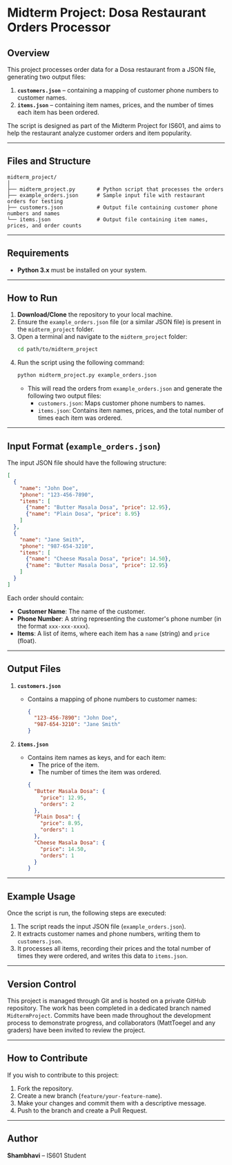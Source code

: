 
# Midterm Project: Dosa Restaurant Orders Processor

## Overview
This project processes order data for a Dosa restaurant from a JSON file, generating two output files:
1. **`customers.json`** – containing a mapping of customer phone numbers to customer names.
2. **`items.json`** – containing item names, prices, and the number of times each item has been ordered.

The script is designed as part of the Midterm Project for IS601, and aims to help the restaurant analyze customer orders and item popularity.

---

## Files and Structure

```
midterm_project/
│
├── midterm_project.py       # Python script that processes the orders
├── example_orders.json      # Sample input file with restaurant orders for testing
├── customers.json           # Output file containing customer phone numbers and names
└── items.json               # Output file containing item names, prices, and order counts
```

---

## Requirements
- **Python 3.x** must be installed on your system.

---

## How to Run

1. **Download/Clone** the repository to your local machine.
2. Ensure the `example_orders.json` file (or a similar JSON file) is present in the `midterm_project` folder.
3. Open a terminal and navigate to the `midterm_project` folder:
   ```bash
   cd path/to/midterm_project
   ```
4. Run the script using the following command:
   ```bash
   python midterm_project.py example_orders.json
   ```
   - This will read the orders from `example_orders.json` and generate the following two output files:
     - `customers.json`: Maps customer phone numbers to names.
     - `items.json`: Contains item names, prices, and the total number of times each item was ordered.

---

## Input Format (`example_orders.json`)

The input JSON file should have the following structure:

```json
[
  {
    "name": "John Doe",
    "phone": "123-456-7890",
    "items": [
      {"name": "Butter Masala Dosa", "price": 12.95},
      {"name": "Plain Dosa", "price": 8.95}
    ]
  },
  {
    "name": "Jane Smith",
    "phone": "987-654-3210",
    "items": [
      {"name": "Cheese Masala Dosa", "price": 14.50},
      {"name": "Butter Masala Dosa", "price": 12.95}
    ]
  }
]
```

Each order should contain:
- **Customer Name**: The name of the customer.
- **Phone Number**: A string representing the customer's phone number (in the format `xxx-xxx-xxxx`).
- **Items**: A list of items, where each item has a `name` (string) and `price` (float).

---

## Output Files

1. **`customers.json`**
   - Contains a mapping of phone numbers to customer names:
     ```json
     {
       "123-456-7890": "John Doe",
       "987-654-3210": "Jane Smith"
     }
     ```

2. **`items.json`**
   - Contains item names as keys, and for each item:
     - The price of the item.
     - The number of times the item was ordered.
     ```json
     {
       "Butter Masala Dosa": {
         "price": 12.95,
         "orders": 2
       },
       "Plain Dosa": {
         "price": 8.95,
         "orders": 1
       },
       "Cheese Masala Dosa": {
         "price": 14.50,
         "orders": 1
       }
     }
     ```

---

## Example Usage

Once the script is run, the following steps are executed:

1. The script reads the input JSON file (`example_orders.json`).
2. It extracts customer names and phone numbers, writing them to `customers.json`.
3. It processes all items, recording their prices and the total number of times they were ordered, and writes this data to `items.json`.

---

## Version Control

This project is managed through Git and is hosted on a private GitHub repository. The work has been completed in a dedicated branch named `MidtermProject`. Commits have been made throughout the development process to demonstrate progress, and collaborators (MattToegel and any graders) have been invited to review the project.

---

## How to Contribute

If you wish to contribute to this project:
1. Fork the repository.
2. Create a new branch (`feature/your-feature-name`).
3. Make your changes and commit them with a descriptive message.
4. Push to the branch and create a Pull Request.

---

## Author

**Shambhavi** – IS601 Student
